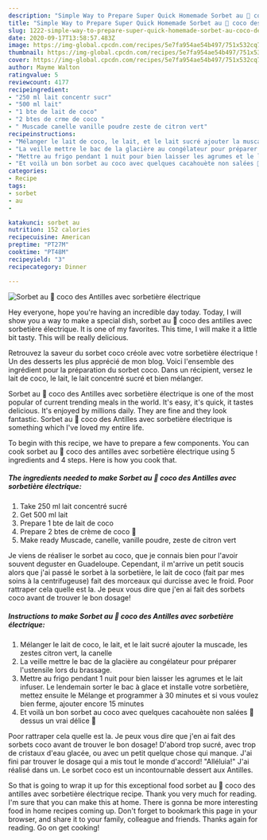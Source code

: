 ```yaml
---
description: "Simple Way to Prepare Super Quick Homemade Sorbet au 🥥 coco des Antilles avec sorbetière électrique"
title: "Simple Way to Prepare Super Quick Homemade Sorbet au 🥥 coco des Antilles avec sorbetière électrique"
slug: 1222-simple-way-to-prepare-super-quick-homemade-sorbet-au-coco-des-antilles-avec-sorbetiere-electrique
date: 2020-09-17T13:58:57.483Z
image: https://img-global.cpcdn.com/recipes/5e7fa954ae54b497/751x532cq70/sorbet-au-🥥-coco-des-antilles-avec-sorbetiere-electrique-photo-principale-de-la-recette.jpg
thumbnail: https://img-global.cpcdn.com/recipes/5e7fa954ae54b497/751x532cq70/sorbet-au-🥥-coco-des-antilles-avec-sorbetiere-electrique-photo-principale-de-la-recette.jpg
cover: https://img-global.cpcdn.com/recipes/5e7fa954ae54b497/751x532cq70/sorbet-au-🥥-coco-des-antilles-avec-sorbetiere-electrique-photo-principale-de-la-recette.jpg
author: Mayme Walton
ratingvalue: 5
reviewcount: 4177
recipeingredient:
- "250 ml lait concentr sucr"
- "500 ml lait"
- "1 bte de lait de coco"
- "2 btes de crme de coco "
- " Muscade canelle vanille poudre zeste de citron vert"
recipeinstructions:
- "Mélanger le lait de coco, le lait, et le lait sucré ajouter la muscade, les zestes citron vert, la canelle"
- "La veille mettre le bac de la glacière au congélateur pour préparer l&#39;ustensile lors du brassage."
- "Mettre au frigo pendant 1 nuit pour bien laisser les agrumes et le lait infuser. Le lendemain sorter le bac à glace et installe votre sorbetière, mettez ensuite le Mélange et programmer à 30 minutes et si vous voulez bien ferme, ajouter encore 15 minutes"
- "Et voilà un bon sorbet au coco avec quelques cacahouète non salées 🥜 dessus un vrai délice 💃"
categories:
- Recipe
tags:
- sorbet
- au
- 

katakunci: sorbet au  
nutrition: 152 calories
recipecuisine: American
preptime: "PT27M"
cooktime: "PT48M"
recipeyield: "3"
recipecategory: Dinner

---
```



![Sorbet au 🥥 coco des Antilles avec sorbetière électrique](https://img-global.cpcdn.com/recipes/5e7fa954ae54b497/751x532cq70/sorbet-au-🥥-coco-des-antilles-avec-sorbetiere-electrique-photo-principale-de-la-recette.jpg)

Hey everyone, hope you're having an incredible day today. Today, I will show you a way to make a special dish, sorbet au 🥥 coco des antilles avec sorbetière électrique. It is one of my favorites. This time, I will make it a little bit tasty. This will be really delicious.

Retrouvez la saveur du sorbet coco créole avec votre sorbetière électrique ! Un des desserts les plus apprécié de mon blog. Voici l&#39;ensemble des ingrédient pour la préparation du sorbet coco. Dans un récipient, versez le lait de coco, le lait, le lait concentré sucré et bien mélanger.

Sorbet au 🥥 coco des Antilles avec sorbetière électrique is one of the most popular of current trending meals in the world. It's easy, it's quick, it tastes delicious. It's enjoyed by millions daily. They are fine and they look fantastic. Sorbet au 🥥 coco des Antilles avec sorbetière électrique is something which I've loved my entire life.


To begin with this recipe, we have to prepare a few components. You can cook sorbet au 🥥 coco des antilles avec sorbetière électrique using 5 ingredients and 4 steps. Here is how you cook that.

<!--inarticleads1-->

##### The ingredients needed to make Sorbet au 🥥 coco des Antilles avec sorbetière électrique:

1. Take 250 ml lait concentré sucré
1. Get 500 ml lait
1. Prepare 1 bte de lait de coco
1. Prepare 2 btes de crème de coco 🥥
1. Make ready  Muscade, canelle, vanille poudre, zeste de citron vert


Je viens de réaliser le sorbet au coco, que je connais bien pour l&#39;avoir souvent deguster en Guadeloupe. Cependant, il m&#39;arrive un petit soucis alors que j&#39;ai passé le sorbet à la sorbetière, le lait de coco (fait par mes soins à la centrifugeuse) fait des morceaux qui durcisse avec le froid. Poor rattraper cela quelle est la. Je peux vous dire que j&#39;en ai fait des sorbets coco avant de trouver le bon dosage! 

<!--inarticleads2-->

##### Instructions to make Sorbet au 🥥 coco des Antilles avec sorbetière électrique:

1. Mélanger le lait de coco, le lait, et le lait sucré ajouter la muscade, les zestes citron vert, la canelle
1. La veille mettre le bac de la glacière au congélateur pour préparer l&#39;ustensile lors du brassage.
1. Mettre au frigo pendant 1 nuit pour bien laisser les agrumes et le lait infuser. Le lendemain sorter le bac à glace et installe votre sorbetière, mettez ensuite le Mélange et programmer à 30 minutes et si vous voulez bien ferme, ajouter encore 15 minutes
1. Et voilà un bon sorbet au coco avec quelques cacahouète non salées 🥜 dessus un vrai délice 💃


Poor rattraper cela quelle est la. Je peux vous dire que j&#39;en ai fait des sorbets coco avant de trouver le bon dosage! D&#39;abord trop sucré, avec trop de cristaux d&#39;eau glacée, ou avec un petit quelque chose qui manque. J&#39;ai fini par trouver le dosage qui a mis tout le monde d&#39;accord! &#34;Alléluia!&#34; J&#39;ai réalisé dans un. Le sorbet coco est un incontournable dessert aux Antilles. 

So that is going to wrap it up for this exceptional food sorbet au 🥥 coco des antilles avec sorbetière électrique recipe. Thank you very much for reading. I'm sure that you can make this at home. There is gonna be more interesting food in home recipes coming up. Don't forget to bookmark this page in your browser, and share it to your family, colleague and friends. Thanks again for reading. Go on get cooking!

